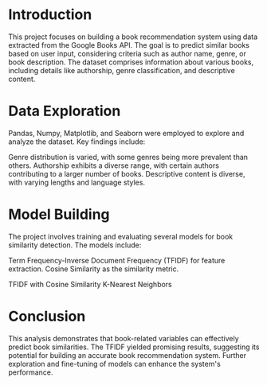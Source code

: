 # Introduction
This project focuses on building a book recommendation system using data extracted from the Google Books API. The goal is to predict similar books based on user input, considering criteria such as author name, genre, or book description. The dataset comprises information about various books, including details like authorship, genre classification, and descriptive content.

# Data Exploration
Pandas, Numpy, Matplotlib, and Seaborn were employed to explore and analyze the dataset. Key findings include:

Genre distribution is varied, with some genres being more prevalent than others.
Authorship exhibits a diverse range, with certain authors contributing to a larger number of books.
Descriptive content is diverse, with varying lengths and language styles.

# Model Building
The project involves training and evaluating several models for book similarity detection. The models include:

Term Frequency-Inverse Document Frequency (TFIDF) for feature extraction.
Cosine Similarity as the similarity metric.

TFIDF with Cosine Similarity
K-Nearest Neighbors 

# Conclusion
This analysis demonstrates that book-related variables can effectively predict book similarities. The TFIDF yielded promising results, suggesting its potential for building an accurate book recommendation system. Further exploration and fine-tuning of models can enhance the system's performance.
